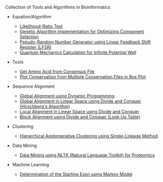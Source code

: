 Collection of Tools and Algorithms in Bioinformatics

* Equation/Algorithm
  * [Likelihood-Ratio Test](https://github.com/ekaakurniawan/Bioinformatics-Tools/blob/master/ComputationalBiology/Likelihood_Ratio_Test.py)
  * [Genetic Algorithm Implementation for Optimizing Component Selection](https://github.com/ekaakurniawan/Bioinformatics-Tools/tree/master/GA_ComponentSelection)
  * [Pseudo-Random Number Generator using Linear Feedback Shift Register (LFSR)](https://github.com/ekaakurniawan/Bioinformatics-Tools/tree/master/RNG_LFSR)
  * [Quantum Mechanics Calculation for Infinite Potential Well](https://github.com/ekaakurniawan/Bioinformatics-Tools/tree/master/QuantumMechanics)
  
* Tools
  * [Get Amino Acid from Consensus File](https://github.com/ekaakurniawan/Bioinformatics-Tools/tree/master/get_aa)
  * [Plot Conservation from Multiple Conservation Files in Box Plot](https://github.com/ekaakurniawan/Bioinformatics-Tools/tree/master/plot_conservation)

* Sequence Alignment
  * [Global Alignment using Dynamic Programming](https://github.com/ekaakurniawan/Bioinformatics-Tools/tree/master/DP_GlobalAlignment)
  * [Global Alignment in Linear Space using Divide and Conquer (Hirschberg's Algorithm)](https://github.com/ekaakurniawan/Bioinformatics-Tools/tree/master/DnC_GlobalAlignment)
  * [Local Alignment in Linear Space using Divide and Conquer](https://github.com/ekaakurniawan/Bioinformatics-Tools/tree/master/DnC_LocalAlignment)
  * [Block Alignment using Divide and Conquer (Look Up Table)](https://github.com/ekaakurniawan/Bioinformatics-Tools/tree/master/DnC_BlockAlignmentLUT)

* Clustering
  * [Hierarchical Agglomerative Clustering using Single-Linkage Method](https://github.com/ekaakurniawan/Bioinformatics-Tools/tree/master/Clustering_HierAggloSL)

* Data Mining
  * [Data Mining using NLTK (Natural Language Toolkit) for Proteomics](https://github.com/ekaakurniawan/Bioinformatics-Tools/tree/master/DM_Proteomics)

* Machine Learning
  * [Determination of the Starting Exon using Markov Model](https://github.com/ekaakurniawan/Bioinformatics-Tools/tree/master/MM_Starting_Exon)
